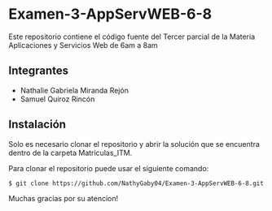 # Examen-3-AppServWEB-6-8

Este repositorio contiene el código fuente del Tercer parcial de la Materia Aplicaciones y Servicios Web de 6am a 8am

## Integrantes
- Nathalie Gabriela Miranda Rejón
- Samuel Quiroz Rincón

## Instalación
Solo es necesario clonar el repositorio y abrir la solución que se encuentra dentro de la carpeta Matriculas_ITM.

Para clonar el repositorio puede usar el siguiente comando:
```bash
$ git clone https://github.com/NathyGaby04/Examen-3-AppServWEB-6-8.git
```

Muchas gracias por su atencion!
